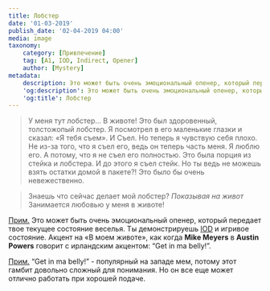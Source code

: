 ```yaml
---
title: Лобстер
date: '01-03-2019'
publish_date: '02-04-2019 04:00'
media: image
taxonomy:
    category: [Привлечение]
    tag: [A1, IOD, Indirect, Opener]
    author: [Mystery]
metadata:
    description: Это может быть очень эмоциональный опенер, который передает твое текущее состояние веселья.
    'og:description': Это может быть очень эмоциональный опенер, который передает твое текущее состояние веселья.
    'og:title': Лобстер
---
```


> У меня тут лобстер... В животе! Это был здоровенный, толстожопый лобстер. Я посмотрел в его маленькие глазки и сказал: «Я тебя съем». И Съел. Но теперь я чувствую себя плохо. Не из-за того, что я съел его, ведь он теперь часть меня. Я люблю его. А потому, что я не съел его полностью. Это была порция из стейка и лобстера. И до этого я съел стейк. Но ты ведь не можешь взять остатки домой в пакете?! Это было бы очень невежественно. 

> Знаешь что сейчас делает мой лобстер? _Показывая на живот_ Занимается любовью у меня в животе!

[Прим.](/players/mystery "Mystery") Это может быть очень эмоциональный опенер, который передает твое текущее состояние веселья. Ты демонстрируешь [IOD](/taxonomy?name=tag&val=IOD "Не нуждаемость") и игривое состояние. Акцент на «В моем животе», как когда **Mike Meyers** в **Austin Powers** говорит с ирландским акцентом: “Get in ma belly!”.

[Прим.](/players/dmitry-yakushev "Dmitry Yakushev") “Get in ma belly!” - популярный на западе мем, потому этот гамбит довольно сложный для понимания. Но он все еще может отлично работать при хорошей подаче. 